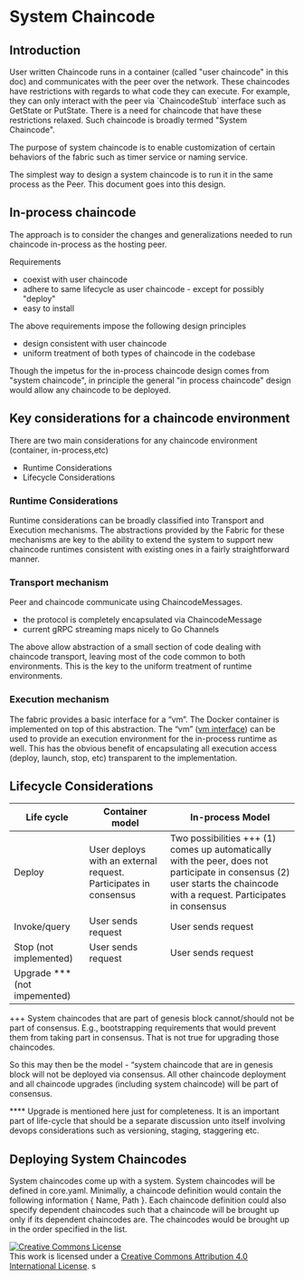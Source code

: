 
System Chaincode
================

Introduction
------------

User written Chaincode runs in a container (called "user chaincode" in
this doc) and communicates with the peer over the network. These
chaincodes have restrictions with regards to what code they can execute.
For example, they can only interact with the peer via \`ChaincodeStub\`
interface such as GetState or PutState. There is a need for chaincode
that have these restrictions relaxed. Such chaincode is broadly termed
"System Chaincode".

The purpose of system chaincode is to enable customization of certain
behaviors of the fabric such as timer service or naming service.

The simplest way to design a system chaincode is to run it in the same
process as the Peer. This document goes into this design.

In-process chaincode
--------------------

The approach is to consider the changes and generalizations needed to
run chaincode in-process as the hosting peer.

Requirements

-   coexist with user chaincode
-   adhere to same lifecycle as user chaincode - except for possibly
    "deploy"
-   easy to install

The above requirements impose the following design principles

-   design consistent with user chaincode
-   uniform treatment of both types of chaincode in the codebase

Though the impetus for the in-process chaincode design comes from
"system chaincode", in principle the general "in process chaincode"
design would allow any chaincode to be deployed.

Key considerations for a chaincode environment
----------------------------------------------

There are two main considerations for any chaincode environment
(container, in-process,etc)

-   Runtime Considerations
-   Lifecycle Considerations

### Runtime Considerations

Runtime considerations can be broadly classified into Transport and
Execution mechanisms. The abstractions provided by the Fabric for these
mechanisms are key to the ability to extend the system to support new
chaincode runtimes consistent with existing ones in a fairly
straightforward manner.

### Transport mechanism

Peer and chaincode communicate using ChaincodeMessages.

-   the protocol is completely encapsulated via ChaincodeMessage
-   current gRPC streaming maps nicely to Go Channels

The above allow abstraction of a small section of code dealing with
chaincode transport, leaving most of the code common to both
environments. This is the key to the uniform treatment of runtime
environments.

### Execution mechanism

The fabric provides a basic interface for a “vm”. The Docker container
is implemented on top of this abstraction. The “vm” ([vm interface](https://github.com/oxchains/fabric/blob/master/core/container/controller.go))
can be used to provide an execution environment for the in-process
runtime as well. This has the obvious benefit of encapsulating all
execution access (deploy, launch, stop, etc) transparent to the
implementation.

Lifecycle Considerations
------------------------

| Life cycle             | Container model                                                  | In-process Model                                                                                                                                                      |
|------------------------|------------------------------------------------------------------|-----------------------------------------------------------------------------------------------------------------------------------------------------------------------|
| Deploy                 | User deploys with an external request. Participates in consensus | Two possibilities +++  (1) comes up automatically with the peer, does not participate in consensus (2) user starts the chaincode with a request. Participates in consensus  |
| Invoke/query           | User sends request                                               | User sends request                                                                                                                                                    |
| Stop (not implemented) | User sends request                                               | User sends request                                                                                                                                                    |
| Upgrade *** (not impemented)           |                                                                  |                                                                                                                                                                       |
+++ System chaincodes that are part of genesis block cannot/should not
be part of consensus. E.g., bootstrapping requirements that would
prevent them from taking part in consensus. That is not true for
upgrading those chaincodes.

So this may then be the model - “system chaincode that are in genesis
block will not be deployed via consensus. All other chaincode deployment
and all chaincode upgrades (including system chaincode) will be part of
consensus.

\*\*\*\* Upgrade is mentioned here just for completeness. It is an
important part of life-cycle that should be a separate discussion unto
itself involving devops considerations such as versioning, staging,
staggering etc.

Deploying System Chaincodes
---------------------------

System chaincodes come up with a system. System chaincodes will be
defined in core.yaml. Minimally, a chaincode definition would contain
the following information { Name, Path }. Each chaincode definition
could also specify dependent chaincodes such that a chaincode will be
brought up only if its dependent chaincodes are. The chaincodes would be
brought up in the order specified in the list.

<a rel="license" href="http://creativecommons.org/licenses/by/4.0/"><img alt="Creative Commons License" style="border-width:0" src="https://i.creativecommons.org/l/by/4.0/88x31.png" /></a><br />This work is licensed under a <a rel="license" href="http://creativecommons.org/licenses/by/4.0/">Creative Commons Attribution 4.0 International License</a>.
s
